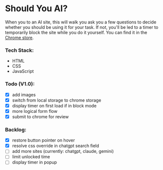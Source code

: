# Should You AI?
When you to an AI site, this will walk you ask you a few questions to decide whether you should be using it for your task.
If not, you'll be led to a timer to temporarily block the site while you do it yourself.
You can find it in the [Chrome store](https://chromewebstore.google.com/detail/should-i-ai/heakodlbffjmkafelmngkbdniebdboml).

### Tech Stack:
- HTML
- CSS
- JavaScript

### Todo (V1.0):
- [x] add images
- [x] switch from local storage to chrome storage
- [x] display timer on first load if in block mode
- [x] more logical form flow
- [x] submit to chrome for review

### Backlog: 
- [x] restore button pointer on hover
- [x] resolve css override in chatgpt search field
- [ ] add more sites (currently: chatgpt, claude, gemini)
- [ ] limit unlocked time
- [ ] display timer in popup

